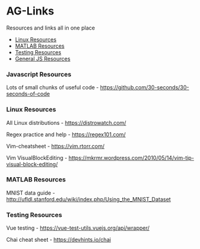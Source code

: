 # AG-Links
Resources and links all in one place

- [Linux Resources](#Linux-Resources)
- [MATLAB Resources](#MATLAB-Resources)
- [Testing Resources](#Testing-Resources)
- [General JS Resources](#JS-Resources)

### Javascript Resources
Lots of small chunks of useful code - https://github.com/30-seconds/30-seconds-of-code

### Linux Resources
All Linux distributions - https://distrowatch.com/

Regex practice and help - https://regex101.com/

Vim-cheatsheet - https://vim.rtorr.com/

Vim VisualBlockEditing - https://mkrmr.wordpress.com/2010/05/14/vim-tip-visual-block-editing/

### MATLAB Resources
MNIST data guide - http://ufldl.stanford.edu/wiki/index.php/Using_the_MNIST_Dataset

### Testing Resources
Vue testing - https://vue-test-utils.vuejs.org/api/wrapper/

Chai cheat sheet - https://devhints.io/chai

